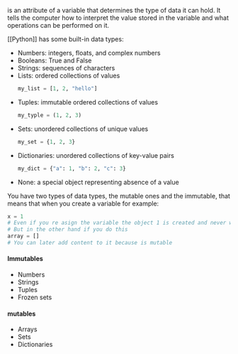 is an attribute of a variable that determines the type of data it can hold. It tells the computer how to interpret the value stored in the variable and what operations can be performed on it.

[[Python]] has some built-in data types:
-   Numbers: integers, floats, and complex numbers
-   Booleans: True and False
-   Strings: sequences of characters
-   Lists: ordered collections of values 
	```python
	my_list = [1, 2, "hello"]
	```
-   Tuples: immutable ordered collections of values
	```python
	my_typle = (1, 2, 3)
	```
-   Sets: unordered collections of unique values
	```python
	my_set = {1, 2, 3}
	```
-   Dictionaries: unordered collections of key-value pairs
	```python
	my_dict = {"a": 1, "b": 2, "c": 3}
	```
-   None: a special object representing absence of a value

You have two types of data types, the mutable ones and the immutable, that means that when you create a variable for example:
``` python
x = 1
# Even if you re asign the variable the object 1 is created and never would be changed
# But in the other hand if you do this
array = []
# You can later add content to it because is mutable
```

#### Immutables
- Numbers
- Strings
- Tuples
- Frozen sets

#### mutables
- Arrays
- Sets
- Dictionaries